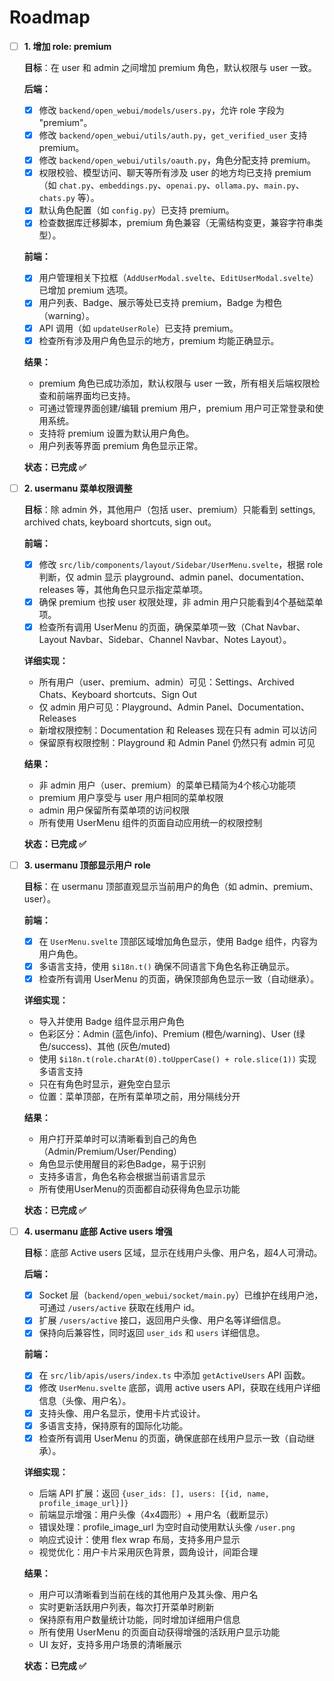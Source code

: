 # Roadmap

- [ ] **1. 增加 role: premium**

  **目标**：在 user 和 admin 之间增加 premium 角色，默认权限与 user 一致。

  **后端：**
  - [x] 修改 `backend/open_webui/models/users.py`，允许 role 字段为 "premium"。
  - [x] 修改 `backend/open_webui/utils/auth.py`，`get_verified_user` 支持 premium。
  - [x] 修改 `backend/open_webui/utils/oauth.py`，角色分配支持 premium。
  - [x] 权限校验、模型访问、聊天等所有涉及 user 的地方均已支持 premium（如 `chat.py`、`embeddings.py`、`openai.py`、`ollama.py`、`main.py`、`chats.py` 等）。
  - [x] 默认角色配置（如 `config.py`）已支持 premium。
  - [x] 检查数据库迁移脚本，premium 角色兼容（无需结构变更，兼容字符串类型）。

  **前端：**
  - [x] 用户管理相关下拉框（`AddUserModal.svelte`、`EditUserModal.svelte`）已增加 premium 选项。
  - [x] 用户列表、Badge、展示等处已支持 premium，Badge 为橙色（warning）。
  - [x] API 调用（如 `updateUserRole`）已支持 premium。
  - [x] 检查所有涉及用户角色显示的地方，premium 均能正确显示。

  **结果：**
  - premium 角色已成功添加，默认权限与 user 一致，所有相关后端权限检查和前端界面均已支持。
  - 可通过管理界面创建/编辑 premium 用户，premium 用户可正常登录和使用系统。
  - 支持将 premium 设置为默认用户角色。
  - 用户列表等界面 premium 角色显示正常。

  **状态：已完成 ✅**

- [ ] **2. usermanu 菜单权限调整**

  **目标**：除 admin 外，其他用户（包括 user、premium）只能看到 settings, archived chats, keyboard shortcuts, sign out。

  **前端：**
  - [x] 修改 `src/lib/components/layout/Sidebar/UserMenu.svelte`，根据 role 判断，仅 admin 显示 playground、admin panel、documentation、releases 等，其他角色只显示指定菜单项。
  - [x] 确保 premium 也按 user 权限处理，非 admin 用户只能看到4个基础菜单项。
  - [x] 检查所有调用 UserMenu 的页面，确保菜单项一致（Chat Navbar、Layout Navbar、Sidebar、Channel Navbar、Notes Layout）。

  **详细实现：**
  - 所有用户（user、premium、admin）可见：Settings、Archived Chats、Keyboard shortcuts、Sign Out
  - 仅 admin 用户可见：Playground、Admin Panel、Documentation、Releases
  - 新增权限控制：Documentation 和 Releases 现在只有 admin 可以访问
  - 保留原有权限控制：Playground 和 Admin Panel 仍然只有 admin 可见

  **结果：**
  - 非 admin 用户（user、premium）的菜单已精简为4个核心功能项
  - premium 用户享受与 user 用户相同的菜单权限
  - admin 用户保留所有菜单项的访问权限
  - 所有使用 UserMenu 组件的页面自动应用统一的权限控制

  **状态：已完成 ✅**

- [ ] **3. usermanu 顶部显示用户 role**

  **目标**：在 usermanu 顶部直观显示当前用户的角色（如 admin、premium、user）。

  **前端：**
  - [x] 在 `UserMenu.svelte` 顶部区域增加角色显示，使用 Badge 组件，内容为用户角色。
  - [x] 多语言支持，使用 `$i18n.t()` 确保不同语言下角色名称正确显示。
  - [x] 检查所有调用 UserMenu 的页面，确保顶部角色显示一致（自动继承）。

  **详细实现：**
  - 导入并使用 Badge 组件显示用户角色
  - 色彩区分：Admin (蓝色/info)、Premium (橙色/warning)、User (绿色/success)、其他 (灰色/muted)
  - 使用 `$i18n.t(role.charAt(0).toUpperCase() + role.slice(1))` 实现多语言支持
  - 只在有角色时显示，避免空白显示
  - 位置：菜单顶部，在所有菜单项之前，用分隔线分开

  **结果：**
  - 用户打开菜单时可以清晰看到自己的角色（Admin/Premium/User/Pending）
  - 角色显示使用醒目的彩色Badge，易于识别
  - 支持多语言，角色名称会根据当前语言显示
  - 所有使用UserMenu的页面都自动获得角色显示功能

  **状态：已完成 ✅**

- [ ] **4. usermanu 底部 Active users 增强**

  **目标**：底部 Active users 区域，显示在线用户头像、用户名，超4人可滑动。

  **后端：**
  - [x] Socket 层（`backend/open_webui/socket/main.py`）已维护在线用户池，可通过 `/users/active` 获取在线用户 id。
  - [x] 扩展 `/users/active` 接口，返回用户头像、用户名等详细信息。
  - [x] 保持向后兼容性，同时返回 `user_ids` 和 `users` 详细信息。

  **前端：**
  - [x] 在 `src/lib/apis/users/index.ts` 中添加 `getActiveUsers` API 函数。
  - [x] 修改 `UserMenu.svelte` 底部，调用 active users API，获取在线用户详细信息（头像、用户名）。
  - [x] 支持头像、用户名显示，使用卡片式设计。
  - [x] 多语言支持，保持原有的国际化功能。
  - [x] 检查所有调用 UserMenu 的页面，确保底部在线用户显示一致（自动继承）。

  **详细实现：**
  - 后端 API 扩展：返回 `{user_ids: [], users: [{id, name, profile_image_url}]}`
  - 前端显示增强：用户头像（4x4圆形）+ 用户名（截断显示）
  - 错误处理：profile_image_url 为空时自动使用默认头像 `/user.png`
  - 响应式设计：使用 flex wrap 布局，支持多用户显示
  - 视觉优化：用户卡片采用灰色背景，圆角设计，间距合理

  **结果：**
  - 用户可以清晰看到当前在线的其他用户及其头像、用户名
  - 实时更新活跃用户列表，每次打开菜单时刷新
  - 保持原有用户数量统计功能，同时增加详细用户信息
  - 所有使用 UserMenu 的页面自动获得增强的活跃用户显示功能
  - UI 友好，支持多用户场景的清晰展示

  **状态：已完成 ✅**
